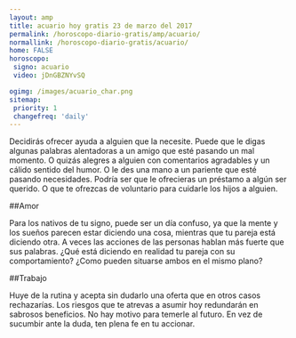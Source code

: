 ```yaml
---
layout: amp
title: acuario hoy gratis 23 de marzo del 2017 
permalink: /horoscopo-diario-gratis/amp/acuario/
normallink: /horoscopo-diario-gratis/acuario/
home: FALSE
horoscopo:
 signo: acuario
 video: jDnGBZNYvSQ

ogimg: /images/acuario_char.png
sitemap:
 priority: 1
 changefreq: 'daily'
---
```



Decidirás ofrecer ayuda a alguien que la necesite. Puede que le digas algunas palabras alentadoras a un amigo que esté pasando un mal momento. O quizás alegres a alguien con comentarios agradables y un cálido sentido del humor. O le des una mano a un pariente que esté pasando necesidades. Podría ser que le ofrecieras un préstamo a algún ser querido. O que te ofrezcas de voluntario para cuidarle los hijos a alguien.

##Amor

Para los nativos de tu signo, puede ser un día confuso, ya que la mente y los sueños parecen estar diciendo una cosa, mientras que tu pareja está diciendo otra. A veces las acciones de las personas hablan más fuerte que sus palabras. ¿Qué está diciendo en realidad tu pareja con su comportamiento? ¿Como pueden situarse ambos en el mismo plano?

##Trabajo

Huye de la rutina y acepta sin dudarlo una oferta que en otros casos rechazarías. Los riesgos que te atrevas a asumir hoy redundarán en sabrosos beneficios. No hay motivo para temerle al futuro. En vez de sucumbir ante la duda, ten plena fe en tu accionar.